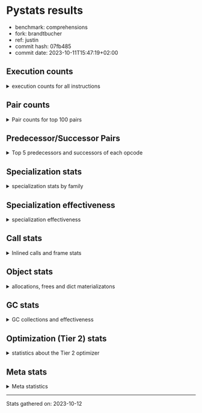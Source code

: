 
# Pystats results

- benchmark: comprehensions
- fork: brandtbucher
- ref: justin
- commit hash: 07fb485
- commit date: 2023-10-11T15:47:19+02:00

## Execution counts

<details>
<summary> execution counts for all instructions </summary>

|Name | Count | Self | Cumulative | Miss ratio | 
|---|---:|---:|---:|---:|
| ENTER_EXECUTOR | 25,808,620 | 11.2% | 11.2% |  |
| LOAD_FAST | 24,580,700 | 10.7% | 21.9% |  |
| LOAD_ATTR_INSTANCE_VALUE | 18,186,580 | 7.9% | 29.8% |  |
| POP_JUMP_IF_TRUE | 11,550,780 | 5.0% | 34.8% |  |
| RESUME_CHECK | 8,358,180 | 3.6% | 38.4% |  |
| POP_TOP | 8,110,680 | 3.5% | 41.9% |  |
| RETURN_VALUE | 7,866,120 | 3.4% | 45.3% |  |
| LIST_APPEND | 7,864,660 | 3.4% | 48.7% |  |
| STORE_FAST | 7,624,760 | 3.3% | 52.1% |  |
| SWAP | 7,619,360 | 3.3% | 55.4% |  |
| INTERPRETER_EXIT | 7,372,980 | 3.2% | 58.6% |  |
| TO_BOOL_ALWAYS_TRUE | 7,178,440 | 3.1% | 61.7% | 38.5% |
| YIELD_VALUE | 7,127,400 | 3.1% | 64.8% |  |
| FOR_ITER_LIST | 5,898,820 | 2.6% | 67.3% |  |
| STORE_FAST_LOAD_FAST | 5,407,060 | 2.3% | 69.7% |  |
| LOAD_FAST_LOAD_FAST | 4,928,160 | 2.1% | 71.8% |  |
| LOAD_GLOBAL_BUILTIN | 4,915,380 | 2.1% | 73.9% |  |
| BINARY_SUBSCR_DICT | 4,915,380 | 2.1% | 76.1% |  |
| CALL_LEN | 4,669,500 | 2.0% | 78.1% |  |
| MAP_ADD | 4,669,440 | 2.0% | 80.1% |  |
| TO_BOOL_NONE | 4,476,560 | 1.9% | 82.1% | 61.7% |
| RETURN_GENERATOR | 4,423,860 | 1.9% | 84.0% |  |
| BUILD_TUPLE | 4,423,860 | 1.9% | 85.9% |  |
| CALL_BUILTIN_O | 4,423,680 | 1.9% | 87.8% |  |
| CALL_INTRINSIC_1 | 4,177,980 | 1.8% | 89.6% |  |
| RERAISE | 4,177,920 | 1.8% | 91.5% |  |
| POP_JUMP_IF_FALSE | 3,686,400 | 1.6% | 93.1% |  |
| TO_BOOL_BOOL | 3,440,640 | 1.5% | 94.5% |  |
| GET_ITER | 1,721,960 | 0.7% | 95.3% |  |
| LOAD_FAST_AND_CLEAR | 1,720,720 | 0.7% | 96.0% |  |
| BUILD_LIST | 1,229,320 | 0.5% | 96.6% |  |
| CALL_PY_EXACT_ARGS | 983,280 | 0.4% | 97.0% |  |
| STORE_ATTR_INSTANCE_VALUE | 745,920 | 0.3% | 97.3% |  |
| LOAD_CONST | 741,100 | 0.3% | 97.6% |  |
| RETURN_CONST | 738,900 | 0.3% | 98.0% |  |
| LOAD_ATTR_METHOD_WITH_VALUES | 737,280 | 0.3% | 98.3% |  |
| LOAD_ATTR_METHOD_NO_DICT | 492,960 | 0.2% | 98.5% |  |
| COMPARE_OP_INT | 491,580 | 0.2% | 98.7% |  |
| BUILD_MAP | 491,520 | 0.2% | 98.9% |  |
| LOAD_GLOBAL_MODULE | 247,660 | 0.1% | 99.0% |  |
| EXIT_INIT_CHECK | 247,200 | 0.1% | 99.1% |  |
| CALL_ALLOC_AND_ENTER_INIT | 247,200 | 0.1% | 99.2% |  |
| LOAD_ATTR | 246,300 | 0.1% | 99.4% |  |
| BINARY_SUBSCR | 246,240 | 0.1% | 99.5% |  |
| MAKE_FUNCTION | 245,940 | 0.1% | 99.6% |  |
| COMPARE_OP | 245,840 | 0.1% | 99.7% |  |
| COPY | 245,760 | 0.1% | 99.8% |  |
| CALL_METHOD_DESCRIPTOR_FAST_WITH_KEYWORDS | 245,760 | 0.1% | 99.9% |  |
| CALL_METHOD_DESCRIPTOR_FAST | 245,760 | 0.1% | 100.0% |  |
| BINARY_OP_ADD_INT | 1,840 | 0.0% | 100.0% |  |
| CALL_LIST_APPEND | 1,440 | 0.0% | 100.0% |  |
| FOR_ITER_TUPLE | 840 | 0.0% | 100.0% |  |
| JUMP_BACKWARD | 640 | 0.0% | 100.0% |  |
| LOAD_DEREF | 540 | 0.0% | 100.0% |  |
| FOR_ITER_GEN | 540 | 0.0% | 100.0% |  |
| BUILD_SLICE | 400 | 0.0% | 100.0% |  |
| CALL | 320 | 0.0% | 100.0% |  |
| PUSH_NULL | 300 | 0.0% | 100.0% |  |
| FOR_ITER_RANGE | 300 | 0.0% | 100.0% |  |
| COPY_FREE_VARS | 240 | 0.0% | 100.0% |  |
| SET_FUNCTION_ATTRIBUTE | 180 | 0.0% | 100.0% |  |
| MAKE_CELL | 180 | 0.0% | 100.0% |  |
| END_FOR | 180 | 0.0% | 100.0% |  |
| LOAD_GLOBAL | 160 | 0.0% | 100.0% |  |
| LOAD_ATTR_MODULE | 160 | 0.0% | 100.0% |  |
| CALL_FUNCTION_EX | 120 | 0.0% | 100.0% |  |
| CALL_BUILTIN_CLASS | 120 | 0.0% | 100.0% |  |
| NOP | 60 | 0.0% | 100.0% |  |
| LIST_EXTEND | 60 | 0.0% | 100.0% |  |
| BINARY_OP_SUBTRACT_FLOAT | 60 | 0.0% | 100.0% |  |
| BINARY_OP | 20 | 0.0% | 100.0% |  |


</details>

## Pair counts

<details>
<summary> Pair counts for top 100 pairs </summary>

|Pair | Count | Self | Cumulative | 
|---|---:|---:|---:|
| LOAD_FAST LOAD_ATTR_INSTANCE_VALUE | 13,271,040 | 5.8% | 5.8% |
| LIST_APPEND ENTER_EXECUTOR | 7,864,660 | 3.4% | 9.2% |
| POP_JUMP_IF_TRUE LOAD_FAST | 7,127,100 | 3.1% | 12.3% |
| YIELD_VALUE INTERPRETER_EXIT | 7,127,040 | 3.1% | 15.4% |
| LOAD_ATTR_INSTANCE_VALUE YIELD_VALUE | 7,127,040 | 3.1% | 18.4% |
| TO_BOOL_ALWAYS_TRUE POP_JUMP_IF_TRUE | 7,126,300 | 3.1% | 21.5% |
| ENTER_EXECUTOR ENTER_EXECUTOR | 5,408,380 | 2.3% | 23.9% |
| FOR_ITER_LIST STORE_FAST_LOAD_FAST | 5,407,060 | 2.3% | 26.2% |
| RESUME_CHECK LOAD_FAST | 4,915,560 | 2.1% | 28.4% |
| SWAP STORE_FAST | 4,669,440 | 2.0% | 30.4% |
| MAP_ADD ENTER_EXECUTOR | 4,669,440 | 2.0% | 32.4% |
| LOAD_FAST_LOAD_FAST LOAD_ATTR_INSTANCE_VALUE | 4,669,440 | 2.0% | 34.4% |
| LOAD_ATTR_INSTANCE_VALUE BINARY_SUBSCR_DICT | 4,669,440 | 2.0% | 36.5% |
| ENTER_EXECUTOR SWAP | 4,669,440 | 2.0% | 38.5% |
| TO_BOOL_NONE POP_JUMP_IF_TRUE | 4,424,420 | 1.9% | 40.4% |
| POP_TOP RESUME_CHECK | 4,423,860 | 1.9% | 42.3% |
| LOAD_FAST FOR_ITER_LIST | 4,423,860 | 1.9% | 44.3% |
| STORE_FAST MAP_ADD | 4,423,680 | 1.9% | 46.2% |
| RETURN_VALUE LOAD_GLOBAL_BUILTIN | 4,423,680 | 1.9% | 48.1% |
| RETURN_GENERATOR CALL_BUILTIN_O | 4,423,680 | 1.9% | 50.0% |
| POP_JUMP_IF_TRUE ENTER_EXECUTOR | 4,423,680 | 1.9% | 51.9% |
| LOAD_GLOBAL_BUILTIN LOAD_FAST_LOAD_FAST | 4,423,680 | 1.9% | 53.9% |
| LOAD_ATTR_INSTANCE_VALUE BUILD_TUPLE | 4,423,680 | 1.9% | 55.8% |
| CALL_LEN LOAD_FAST | 4,423,680 | 1.9% | 57.7% |
| CALL_BUILTIN_O RETURN_VALUE | 4,423,680 | 1.9% | 59.6% |
| CACHE POP_TOP | 4,423,680 | 1.9% | 61.5% |
| BUILD_TUPLE LIST_APPEND | 4,423,680 | 1.9% | 63.5% |
| BINARY_SUBSCR_DICT CALL_LEN | 4,423,680 | 1.9% | 65.4% |
| ENTER_EXECUTOR TO_BOOL_ALWAYS_TRUE | 4,363,620 | 1.9% | 67.3% |
| ENTER_EXECUTOR RETURN_GENERATOR | 4,177,920 | 1.8% | 69.1% |
| CALL_INTRINSIC_1 RERAISE | 4,177,920 | 1.8% | 70.9% |
| CACHE CALL_INTRINSIC_1 | 4,177,920 | 1.8% | 72.7% |
| TO_BOOL_BOOL POP_JUMP_IF_FALSE | 3,440,640 | 1.5% | 74.2% |
| RETURN_VALUE TO_BOOL_BOOL | 3,194,880 | 1.4% | 75.6% |
| RESUME_CHECK POP_TOP | 2,949,480 | 1.3% | 76.9% |
| POP_TOP ENTER_EXECUTOR | 2,949,480 | 1.3% | 78.1% |
| POP_JUMP_IF_FALSE LOAD_FAST | 2,949,120 | 1.3% | 79.4% |
| LOAD_FAST LIST_APPEND | 2,949,120 | 1.3% | 80.7% |
| ENTER_EXECUTOR RETURN_VALUE | 2,949,120 | 1.3% | 82.0% |
| CACHE RESUME_CHECK | 2,949,120 | 1.3% | 83.3% |
| ENTER_EXECUTOR TO_BOOL_NONE | 2,763,420 | 1.2% | 84.5% |
| STORE_FAST_LOAD_FAST TO_BOOL_ALWAYS_TRUE | 2,762,680 | 1.2% | 85.7% |
| STORE_FAST LOAD_FAST | 1,722,220 | 0.7% | 86.4% |
| STORE_FAST_LOAD_FAST TO_BOOL_NONE | 1,661,000 | 0.7% | 87.1% |
| SWAP FOR_ITER_LIST | 1,474,960 | 0.6% | 87.8% |
| LOAD_FAST_AND_CLEAR SWAP | 1,474,960 | 0.6% | 88.4% |
| GET_ITER LOAD_FAST_AND_CLEAR | 1,474,960 | 0.6% | 89.1% |
| LOAD_FAST GET_ITER | 1,474,620 | 0.6% | 89.7% |
| STORE_FAST STORE_FAST | 1,230,240 | 0.5% | 90.2% |
| ENTER_EXECUTOR STORE_FAST | 984,420 | 0.4% | 90.7% |
| SWAP BUILD_LIST | 983,440 | 0.4% | 91.1% |
| BUILD_LIST SWAP | 983,440 | 0.4% | 91.5% |
| CALL_PY_EXACT_ARGS RESUME_CHECK | 737,340 | 0.3% | 91.8% |
| LOAD_ATTR_INSTANCE_VALUE LOAD_FAST | 737,280 | 0.3% | 92.1% |
| FOR_ITER_LIST STORE_FAST | 491,760 | 0.2% | 92.4% |
| SWAP BUILD_MAP | 491,520 | 0.2% | 92.6% |
| POP_TOP LOAD_FAST | 491,520 | 0.2% | 92.8% |
| POP_JUMP_IF_FALSE ENTER_EXECUTOR | 491,520 | 0.2% | 93.0% |
| LOAD_FAST STORE_ATTR_INSTANCE_VALUE | 491,520 | 0.2% | 93.2% |
| LOAD_FAST LOAD_ATTR_METHOD_WITH_VALUES | 491,520 | 0.2% | 93.4% |
| LOAD_FAST CALL_PY_EXACT_ARGS | 491,520 | 0.2% | 93.6% |
| LOAD_ATTR_METHOD_WITH_VALUES LOAD_FAST | 491,520 | 0.2% | 93.9% |
| BUILD_MAP SWAP | 491,520 | 0.2% | 94.1% |
| LOAD_FAST_LOAD_FAST STORE_ATTR_INSTANCE_VALUE | 254,400 | 0.1% | 94.2% |
| LOAD_FAST LOAD_CONST | 248,000 | 0.1% | 94.3% |
| STORE_ATTR_INSTANCE_VALUE RETURN_CONST | 247,200 | 0.1% | 94.4% |
| RETURN_CONST EXIT_INIT_CHECK | 247,200 | 0.1% | 94.5% |
| RESUME_CHECK LOAD_FAST_LOAD_FAST | 247,200 | 0.1% | 94.6% |
| LOAD_FAST LOAD_ATTR_METHOD_NO_DICT | 247,200 | 0.1% | 94.7% |
| EXIT_INIT_CHECK RETURN_VALUE | 247,200 | 0.1% | 94.8% |
| CALL_ALLOC_AND_ENTER_INIT RESUME_CHECK | 247,200 | 0.1% | 94.9% |
| STORE_FAST_LOAD_FAST LOAD_ATTR_INSTANCE_VALUE | 246,100 | 0.1% | 95.0% |
| LOAD_CONST MAKE_FUNCTION | 245,940 | 0.1% | 95.1% |
| GET_ITER CALL_PY_EXACT_ARGS | 245,940 | 0.1% | 95.2% |
| ENTER_EXECUTOR RETURN_CONST | 245,940 | 0.1% | 95.4% |
| LOAD_GLOBAL_BUILTIN LOAD_FAST | 245,880 | 0.1% | 95.5% |
| RETURN_VALUE STORE_FAST | 245,820 | 0.1% | 95.6% |
| LOAD_GLOBAL_MODULE LOAD_ATTR | 245,820 | 0.1% | 95.7% |
| LOAD_GLOBAL_BUILTIN LOAD_CONST | 245,820 | 0.1% | 95.8% |
| CALL_LEN LOAD_CONST | 245,820 | 0.1% | 95.9% |
| STORE_FAST LOAD_GLOBAL_BUILTIN | 245,800 | 0.1% | 96.0% |
| RESUME_CHECK LOAD_GLOBAL_BUILTIN | 245,800 | 0.1% | 96.1% |
| LOAD_CONST COMPARE_OP_INT | 245,800 | 0.1% | 96.2% |
| STORE_FAST_LOAD_FAST LOAD_FAST | 245,760 | 0.1% | 96.3% |
| STORE_FAST_LOAD_FAST LOAD_ATTR_METHOD_WITH_VALUES | 245,760 | 0.1% | 96.4% |
| STORE_FAST_LOAD_FAST LOAD_ATTR_METHOD_NO_DICT | 245,760 | 0.1% | 96.5% |
| STORE_ATTR_INSTANCE_VALUE LOAD_FAST | 245,760 | 0.1% | 96.6% |
| STORE_ATTR_INSTANCE_VALUE BUILD_LIST | 245,760 | 0.1% | 96.7% |
| RETURN_CONST POP_TOP | 245,760 | 0.1% | 96.8% |
| RETURN_CONST INTERPRETER_EXIT | 245,760 | 0.1% | 97.0% |
| POP_TOP RETURN_CONST | 245,760 | 0.1% | 97.1% |
| POP_JUMP_IF_FALSE POP_TOP | 245,760 | 0.1% | 97.2% |
| MAKE_FUNCTION LOAD_FAST | 245,760 | 0.1% | 97.3% |
| LOAD_FAST_AND_CLEAR LOAD_FAST_AND_CLEAR | 245,760 | 0.1% | 97.4% |
| LOAD_FAST MAP_ADD | 245,760 | 0.1% | 97.5% |
| LOAD_FAST CALL_METHOD_DESCRIPTOR_FAST | 245,760 | 0.1% | 97.6% |
| LOAD_CONST BINARY_SUBSCR | 245,760 | 0.1% | 97.7% |
| LOAD_ATTR_METHOD_WITH_VALUES LOAD_FAST_LOAD_FAST | 245,760 | 0.1% | 97.8% |
| LOAD_ATTR_METHOD_NO_DICT LOAD_FAST | 245,760 | 0.1% | 97.9% |
| LOAD_ATTR_METHOD_NO_DICT CALL_METHOD_DESCRIPTOR_FAST_WITH_KEYWORDS | 245,760 | 0.1% | 98.0% |


</details>

## Predecessor/Successor Pairs

<details>
<summary> Top 5 predecessors and successors of each opcode </summary>

### CACHE

<details>
<summary> Successors and predecessors for CACHE </summary>

|Predecessors | Count | Percentage | 
|---|---:|---:|

|Successors | Count | Percentage | 
|---|---:|---:|
| POP_TOP | 4,423,680 | 38.3% |
| CALL_INTRINSIC_1 | 4,177,920 | 36.2% |
| RESUME_CHECK | 2,949,120 | 25.5% |
| MAKE_CELL | 180 | 0.0% |


</details>

### BINARY_SUBSCR

<details>
<summary> Successors and predecessors for BINARY_SUBSCR </summary>

|Predecessors | Count | Percentage | 
|---|---:|---:|
| LOAD_CONST | 245,760 | 99.8% |
| BUILD_SLICE | 400 | 0.2% |
| BINARY_SUBSCR | 80 | 0.0% |

|Successors | Count | Percentage | 
|---|---:|---:|
| BINARY_SUBSCR_DICT | 245,760 | 99.8% |
| GET_ITER | 400 | 0.2% |
| BINARY_SUBSCR | 80 | 0.0% |


</details>

### END_FOR

<details>
<summary> Successors and predecessors for END_FOR </summary>

|Predecessors | Count | Percentage | 
|---|---:|---:|
| RETURN_CONST | 180 | 100.0% |

|Successors | Count | Percentage | 
|---|---:|---:|
| JUMP_BACKWARD | 180 | 100.0% |


</details>

### EXIT_INIT_CHECK

<details>
<summary> Successors and predecessors for EXIT_INIT_CHECK </summary>

|Predecessors | Count | Percentage | 
|---|---:|---:|
| RETURN_CONST | 247,200 | 100.0% |

|Successors | Count | Percentage | 
|---|---:|---:|
| RETURN_VALUE | 247,200 | 100.0% |


</details>

### GET_ITER

<details>
<summary> Successors and predecessors for GET_ITER </summary>

|Predecessors | Count | Percentage | 
|---|---:|---:|
| LOAD_FAST | 1,474,620 | 85.6% |
| LOAD_ATTR_INSTANCE_VALUE | 245,760 | 14.3% |
| LOAD_CONST | 760 | 0.0% |
| BINARY_SUBSCR | 400 | 0.0% |
| LOAD_GLOBAL_MODULE | 180 | 0.0% |

|Successors | Count | Percentage | 
|---|---:|---:|
| LOAD_FAST_AND_CLEAR | 1,474,960 | 85.7% |
| CALL_PY_EXACT_ARGS | 245,940 | 14.3% |
| FOR_ITER_TUPLE | 760 | 0.0% |
| FOR_ITER_GEN | 180 | 0.0% |
| FOR_ITER_RANGE | 120 | 0.0% |


</details>

### INTERPRETER_EXIT

<details>
<summary> Successors and predecessors for INTERPRETER_EXIT </summary>

|Predecessors | Count | Percentage | 
|---|---:|---:|
| YIELD_VALUE | 7,127,040 | 96.7% |
| RETURN_CONST | 245,760 | 3.3% |
| RETURN_VALUE | 180 | 0.0% |

|Successors | Count | Percentage | 
|---|---:|---:|


</details>

### MAKE_FUNCTION

<details>
<summary> Successors and predecessors for MAKE_FUNCTION </summary>

|Predecessors | Count | Percentage | 
|---|---:|---:|
| LOAD_CONST | 245,940 | 100.0% |

|Successors | Count | Percentage | 
|---|---:|---:|
| LOAD_FAST | 245,760 | 99.9% |
| SET_FUNCTION_ATTRIBUTE | 180 | 0.1% |


</details>

### NOP

<details>
<summary> Successors and predecessors for NOP </summary>

|Predecessors | Count | Percentage | 
|---|---:|---:|
| POP_TOP | 60 | 100.0% |

|Successors | Count | Percentage | 
|---|---:|---:|
| LOAD_DEREF | 60 | 100.0% |


</details>

### POP_TOP

<details>
<summary> Successors and predecessors for POP_TOP </summary>

|Predecessors | Count | Percentage | 
|---|---:|---:|
| CACHE | 4,423,680 | 54.5% |
| RESUME_CHECK | 2,949,480 | 36.4% |
| RETURN_CONST | 245,760 | 3.0% |
| POP_JUMP_IF_FALSE | 245,760 | 3.0% |
| CALL_METHOD_DESCRIPTOR_FAST_WITH_KEYWORDS | 245,760 | 3.0% |

|Successors | Count | Percentage | 
|---|---:|---:|
| RESUME_CHECK | 4,423,860 | 54.5% |
| ENTER_EXECUTOR | 2,949,480 | 36.4% |
| LOAD_FAST | 491,520 | 6.1% |
| RETURN_CONST | 245,760 | 3.0% |
| NOP | 60 | 0.0% |


</details>

### PUSH_NULL

<details>
<summary> Successors and predecessors for PUSH_NULL </summary>

|Predecessors | Count | Percentage | 
|---|---:|---:|
| LOAD_ATTR_MODULE | 160 | 53.3% |
| LOAD_DEREF | 120 | 40.0% |
| LOAD_ATTR | 20 | 6.7% |

|Successors | Count | Percentage | 
|---|---:|---:|
| CALL | 180 | 60.0% |
| LOAD_FAST | 120 | 40.0% |


</details>

### RETURN_GENERATOR

<details>
<summary> Successors and predecessors for RETURN_GENERATOR </summary>

|Predecessors | Count | Percentage | 
|---|---:|---:|
| ENTER_EXECUTOR | 4,177,920 | 94.4% |
| CALL_PY_EXACT_ARGS | 245,760 | 5.6% |
| COPY_FREE_VARS | 180 | 0.0% |

|Successors | Count | Percentage | 
|---|---:|---:|
| CALL_BUILTIN_O | 4,423,680 | 100.0% |
| RETURN_VALUE | 180 | 0.0% |


</details>

### RETURN_VALUE

<details>
<summary> Successors and predecessors for RETURN_VALUE </summary>

|Predecessors | Count | Percentage | 
|---|---:|---:|
| CALL_BUILTIN_O | 4,423,680 | 56.2% |
| ENTER_EXECUTOR | 2,949,120 | 37.5% |
| EXIT_INIT_CHECK | 247,200 | 3.1% |
| LOAD_ATTR_INSTANCE_VALUE | 245,760 | 3.1% |
| RETURN_GENERATOR | 180 | 0.0% |

|Successors | Count | Percentage | 
|---|---:|---:|
| LOAD_GLOBAL_BUILTIN | 4,423,680 | 56.2% |
| TO_BOOL_BOOL | 3,194,880 | 40.6% |
| STORE_FAST | 245,820 | 3.1% |
| CALL_LIST_APPEND | 1,440 | 0.0% |
| INTERPRETER_EXIT | 180 | 0.0% |


</details>

### BINARY_OP

<details>
<summary> Successors and predecessors for BINARY_OP </summary>

|Predecessors | Count | Percentage | 
|---|---:|---:|
| LOAD_FAST | 20 | 100.0% |

|Successors | Count | Percentage | 
|---|---:|---:|
| BINARY_OP_SUBTRACT_FLOAT | 20 | 100.0% |


</details>

### BUILD_LIST

<details>
<summary> Successors and predecessors for BUILD_LIST </summary>

|Predecessors | Count | Percentage | 
|---|---:|---:|
| SWAP | 983,440 | 80.0% |
| STORE_ATTR_INSTANCE_VALUE | 245,760 | 20.0% |
| STORE_FAST | 60 | 0.0% |
| LOAD_FAST | 60 | 0.0% |

|Successors | Count | Percentage | 
|---|---:|---:|
| SWAP | 983,440 | 80.0% |
| LOAD_FAST | 245,760 | 20.0% |
| STORE_FAST | 60 | 0.0% |
| LOAD_DEREF | 60 | 0.0% |


</details>

### BUILD_MAP

<details>
<summary> Successors and predecessors for BUILD_MAP </summary>

|Predecessors | Count | Percentage | 
|---|---:|---:|
| SWAP | 491,520 | 100.0% |

|Successors | Count | Percentage | 
|---|---:|---:|
| SWAP | 491,520 | 100.0% |


</details>

### BUILD_SLICE

<details>
<summary> Successors and predecessors for BUILD_SLICE </summary>

|Predecessors | Count | Percentage | 
|---|---:|---:|
| BINARY_OP_ADD_INT | 400 | 100.0% |

|Successors | Count | Percentage | 
|---|---:|---:|
| BINARY_SUBSCR | 400 | 100.0% |


</details>

### BUILD_TUPLE

<details>
<summary> Successors and predecessors for BUILD_TUPLE </summary>

|Predecessors | Count | Percentage | 
|---|---:|---:|
| LOAD_ATTR_INSTANCE_VALUE | 4,423,680 | 100.0% |
| LOAD_FAST | 180 | 0.0% |

|Successors | Count | Percentage | 
|---|---:|---:|
| LIST_APPEND | 4,423,680 | 100.0% |
| LOAD_CONST | 180 | 0.0% |


</details>

### CALL

<details>
<summary> Successors and predecessors for CALL </summary>

|Predecessors | Count | Percentage | 
|---|---:|---:|
| PUSH_NULL | 180 | 56.2% |
| CALL | 60 | 18.8% |
| LOAD_FAST | 40 | 12.5% |
| LOAD_GLOBAL_MODULE | 20 | 6.2% |
| LOAD_CONST | 20 | 6.2% |

|Successors | Count | Percentage | 
|---|---:|---:|
| STORE_FAST | 60 | 18.8% |
| POP_TOP | 60 | 18.8% |
| LOAD_FAST | 60 | 18.8% |
| CALL | 60 | 18.8% |
| CALL_BUILTIN_CLASS | 40 | 12.5% |


</details>

### CALL_FUNCTION_EX

<details>
<summary> Successors and predecessors for CALL_FUNCTION_EX </summary>

|Predecessors | Count | Percentage | 
|---|---:|---:|
| LOAD_FAST | 60 | 50.0% |
| CALL_INTRINSIC_1 | 60 | 50.0% |

|Successors | Count | Percentage | 
|---|---:|---:|
| RESUME_CHECK | 60 | 50.0% |
| COPY_FREE_VARS | 60 | 50.0% |


</details>

### CALL_INTRINSIC_1

<details>
<summary> Successors and predecessors for CALL_INTRINSIC_1 </summary>

|Predecessors | Count | Percentage | 
|---|---:|---:|
| CACHE | 4,177,920 | 100.0% |
| LIST_EXTEND | 60 | 0.0% |

|Successors | Count | Percentage | 
|---|---:|---:|
| RERAISE | 4,177,920 | 100.0% |
| CALL_FUNCTION_EX | 60 | 0.0% |


</details>

### COMPARE_OP

<details>
<summary> Successors and predecessors for COMPARE_OP </summary>

|Predecessors | Count | Percentage | 
|---|---:|---:|
| LOAD_ATTR | 245,760 | 100.0% |
| COMPARE_OP | 60 | 0.0% |
| LOAD_CONST | 20 | 0.0% |

|Successors | Count | Percentage | 
|---|---:|---:|
| COPY | 245,760 | 100.0% |
| COMPARE_OP | 60 | 0.0% |
| COMPARE_OP_INT | 20 | 0.0% |


</details>

### COPY

<details>
<summary> Successors and predecessors for COPY </summary>

|Predecessors | Count | Percentage | 
|---|---:|---:|
| COMPARE_OP | 245,760 | 100.0% |

|Successors | Count | Percentage | 
|---|---:|---:|
| TO_BOOL_BOOL | 245,760 | 100.0% |


</details>

### COPY_FREE_VARS

<details>
<summary> Successors and predecessors for COPY_FREE_VARS </summary>

|Predecessors | Count | Percentage | 
|---|---:|---:|
| CALL_PY_EXACT_ARGS | 180 | 75.0% |
| CALL_FUNCTION_EX | 60 | 25.0% |

|Successors | Count | Percentage | 
|---|---:|---:|
| RETURN_GENERATOR | 180 | 75.0% |
| RESUME_CHECK | 60 | 25.0% |


</details>

### ENTER_EXECUTOR

<details>
<summary> Successors and predecessors for ENTER_EXECUTOR </summary>

|Predecessors | Count | Percentage | 
|---|---:|---:|
| LIST_APPEND | 7,864,660 | 30.5% |
| ENTER_EXECUTOR | 5,408,380 | 21.0% |
| MAP_ADD | 4,669,440 | 18.1% |
| POP_JUMP_IF_TRUE | 4,423,680 | 17.1% |
| POP_TOP | 2,949,480 | 11.4% |

|Successors | Count | Percentage | 
|---|---:|---:|
| ENTER_EXECUTOR | 5,408,380 | 21.0% |
| SWAP | 4,669,440 | 18.1% |
| TO_BOOL_ALWAYS_TRUE | 4,363,620 | 16.9% |
| RETURN_GENERATOR | 4,177,920 | 16.2% |
| RETURN_VALUE | 2,949,120 | 11.4% |


</details>

### JUMP_BACKWARD

<details>
<summary> Successors and predecessors for JUMP_BACKWARD </summary>

|Predecessors | Count | Percentage | 
|---|---:|---:|
| ENTER_EXECUTOR | 420 | 65.6% |
| END_FOR | 180 | 28.1% |
| FOR_ITER_TUPLE | 40 | 6.2% |

|Successors | Count | Percentage | 
|---|---:|---:|
| FOR_ITER_GEN | 360 | 56.2% |
| FOR_ITER_RANGE | 180 | 28.1% |
| FOR_ITER_TUPLE | 80 | 12.5% |
| ENTER_EXECUTOR | 20 | 3.1% |


</details>

### LIST_APPEND

<details>
<summary> Successors and predecessors for LIST_APPEND </summary>

|Predecessors | Count | Percentage | 
|---|---:|---:|
| BUILD_TUPLE | 4,423,680 | 56.2% |
| LOAD_FAST | 2,949,120 | 37.5% |
| CALL_METHOD_DESCRIPTOR_FAST | 245,760 | 3.1% |
| BINARY_SUBSCR_DICT | 245,760 | 3.1% |
| LOAD_ATTR_INSTANCE_VALUE | 340 | 0.0% |

|Successors | Count | Percentage | 
|---|---:|---:|
| ENTER_EXECUTOR | 7,864,660 | 100.0% |


</details>

### LIST_EXTEND

<details>
<summary> Successors and predecessors for LIST_EXTEND </summary>

|Predecessors | Count | Percentage | 
|---|---:|---:|
| LOAD_DEREF | 60 | 100.0% |

|Successors | Count | Percentage | 
|---|---:|---:|
| CALL_INTRINSIC_1 | 60 | 100.0% |


</details>

### LOAD_ATTR

<details>
<summary> Successors and predecessors for LOAD_ATTR </summary>

|Predecessors | Count | Percentage | 
|---|---:|---:|
| LOAD_GLOBAL_MODULE | 245,820 | 99.8% |
| LOAD_DEREF | 360 | 0.1% |
| LOAD_ATTR | 100 | 0.0% |
| LOAD_GLOBAL | 20 | 0.0% |

|Successors | Count | Percentage | 
|---|---:|---:|
| COMPARE_OP | 245,760 | 99.8% |
| LOAD_FAST | 180 | 0.1% |
| GET_ITER | 180 | 0.1% |
| LOAD_ATTR | 100 | 0.0% |
| LOAD_ATTR_MODULE | 60 | 0.0% |


</details>

### LOAD_CONST

<details>
<summary> Successors and predecessors for LOAD_CONST </summary>

|Predecessors | Count | Percentage | 
|---|---:|---:|
| LOAD_FAST | 248,000 | 33.5% |
| LOAD_GLOBAL_BUILTIN | 245,820 | 33.2% |
| CALL_LEN | 245,820 | 33.2% |
| STORE_FAST | 760 | 0.1% |
| LOAD_CONST | 400 | 0.1% |

|Successors | Count | Percentage | 
|---|---:|---:|
| MAKE_FUNCTION | 245,940 | 33.2% |
| COMPARE_OP_INT | 245,800 | 33.2% |
| BINARY_SUBSCR | 245,760 | 33.2% |
| BINARY_OP_ADD_INT | 1,840 | 0.2% |
| GET_ITER | 760 | 0.1% |


</details>

### LOAD_DEREF

<details>
<summary> Successors and predecessors for LOAD_DEREF </summary>

|Predecessors | Count | Percentage | 
|---|---:|---:|
| STORE_FAST | 180 | 33.3% |
| SET_FUNCTION_ATTRIBUTE | 180 | 33.3% |
| RESUME_CHECK | 60 | 11.1% |
| NOP | 60 | 11.1% |
| BUILD_LIST | 60 | 11.1% |

|Successors | Count | Percentage | 
|---|---:|---:|
| LOAD_ATTR | 360 | 66.7% |
| PUSH_NULL | 120 | 22.2% |
| LIST_EXTEND | 60 | 11.1% |


</details>

### LOAD_FAST

<details>
<summary> Successors and predecessors for LOAD_FAST </summary>

|Predecessors | Count | Percentage | 
|---|---:|---:|
| POP_JUMP_IF_TRUE | 7,127,100 | 29.0% |
| RESUME_CHECK | 4,915,560 | 20.0% |
| CALL_LEN | 4,423,680 | 18.0% |
| POP_JUMP_IF_FALSE | 2,949,120 | 12.0% |
| STORE_FAST | 1,722,220 | 7.0% |

|Successors | Count | Percentage | 
|---|---:|---:|
| LOAD_ATTR_INSTANCE_VALUE | 13,271,040 | 54.0% |
| FOR_ITER_LIST | 4,423,860 | 18.0% |
| LIST_APPEND | 2,949,120 | 12.0% |
| GET_ITER | 1,474,620 | 6.0% |
| STORE_ATTR_INSTANCE_VALUE | 491,520 | 2.0% |


</details>

### LOAD_FAST_AND_CLEAR

<details>
<summary> Successors and predecessors for LOAD_FAST_AND_CLEAR </summary>

|Predecessors | Count | Percentage | 
|---|---:|---:|
| GET_ITER | 1,474,960 | 85.7% |
| LOAD_FAST_AND_CLEAR | 245,760 | 14.3% |

|Successors | Count | Percentage | 
|---|---:|---:|
| SWAP | 1,474,960 | 85.7% |
| LOAD_FAST_AND_CLEAR | 245,760 | 14.3% |


</details>

### LOAD_FAST_LOAD_FAST

<details>
<summary> Successors and predecessors for LOAD_FAST_LOAD_FAST </summary>

|Predecessors | Count | Percentage | 
|---|---:|---:|
| LOAD_GLOBAL_BUILTIN | 4,423,680 | 89.8% |
| RESUME_CHECK | 247,200 | 5.0% |
| LOAD_ATTR_METHOD_WITH_VALUES | 245,760 | 5.0% |
| STORE_ATTR_INSTANCE_VALUE | 7,200 | 0.1% |
| LOAD_FAST_LOAD_FAST | 2,880 | 0.1% |

|Successors | Count | Percentage | 
|---|---:|---:|
| LOAD_ATTR_INSTANCE_VALUE | 4,669,440 | 94.8% |
| STORE_ATTR_INSTANCE_VALUE | 254,400 | 5.2% |
| LOAD_FAST_LOAD_FAST | 2,880 | 0.1% |
| CALL_ALLOC_AND_ENTER_INIT | 1,440 | 0.0% |


</details>

### LOAD_GLOBAL

<details>
<summary> Successors and predecessors for LOAD_GLOBAL </summary>

|Predecessors | Count | Percentage | 
|---|---:|---:|
| STORE_FAST | 60 | 37.5% |
| RETURN_VALUE | 40 | 25.0% |
| RESUME_CHECK | 20 | 12.5% |
| FOR_ITER_RANGE | 20 | 12.5% |
| ENTER_EXECUTOR | 20 | 12.5% |

|Successors | Count | Percentage | 
|---|---:|---:|
| LOAD_GLOBAL_MODULE | 80 | 50.0% |
| LOAD_GLOBAL_BUILTIN | 60 | 37.5% |
| LOAD_ATTR | 20 | 12.5% |


</details>

### MAKE_CELL

<details>
<summary> Successors and predecessors for MAKE_CELL </summary>

|Predecessors | Count | Percentage | 
|---|---:|---:|
| CACHE | 180 | 100.0% |

|Successors | Count | Percentage | 
|---|---:|---:|
| RESUME_CHECK | 180 | 100.0% |


</details>

### MAP_ADD

<details>
<summary> Successors and predecessors for MAP_ADD </summary>

|Predecessors | Count | Percentage | 
|---|---:|---:|
| STORE_FAST | 4,423,680 | 94.7% |
| LOAD_FAST | 245,760 | 5.3% |

|Successors | Count | Percentage | 
|---|---:|---:|
| ENTER_EXECUTOR | 4,669,440 | 100.0% |


</details>

### POP_JUMP_IF_FALSE

<details>
<summary> Successors and predecessors for POP_JUMP_IF_FALSE </summary>

|Predecessors | Count | Percentage | 
|---|---:|---:|
| TO_BOOL_BOOL | 3,440,640 | 93.3% |
| COMPARE_OP_INT | 245,760 | 6.7% |

|Successors | Count | Percentage | 
|---|---:|---:|
| LOAD_FAST | 2,949,120 | 80.0% |
| ENTER_EXECUTOR | 491,520 | 13.3% |
| POP_TOP | 245,760 | 6.7% |


</details>

### POP_JUMP_IF_TRUE

<details>
<summary> Successors and predecessors for POP_JUMP_IF_TRUE </summary>

|Predecessors | Count | Percentage | 
|---|---:|---:|
| TO_BOOL_ALWAYS_TRUE | 7,126,300 | 61.7% |
| TO_BOOL_NONE | 4,424,420 | 38.3% |
| COMPARE_OP_INT | 60 | 0.0% |

|Successors | Count | Percentage | 
|---|---:|---:|
| LOAD_FAST | 7,127,100 | 61.7% |
| ENTER_EXECUTOR | 4,423,680 | 38.3% |


</details>

### RERAISE

<details>
<summary> Successors and predecessors for RERAISE </summary>

|Predecessors | Count | Percentage | 
|---|---:|---:|
| CALL_INTRINSIC_1 | 4,177,920 | 100.0% |

|Successors | Count | Percentage | 
|---|---:|---:|


</details>

### RETURN_CONST

<details>
<summary> Successors and predecessors for RETURN_CONST </summary>

|Predecessors | Count | Percentage | 
|---|---:|---:|
| STORE_ATTR_INSTANCE_VALUE | 247,200 | 33.5% |
| ENTER_EXECUTOR | 245,940 | 33.3% |
| POP_TOP | 245,760 | 33.3% |

|Successors | Count | Percentage | 
|---|---:|---:|
| EXIT_INIT_CHECK | 247,200 | 33.5% |
| POP_TOP | 245,760 | 33.3% |
| INTERPRETER_EXIT | 245,760 | 33.3% |
| END_FOR | 180 | 0.0% |


</details>

### SET_FUNCTION_ATTRIBUTE

<details>
<summary> Successors and predecessors for SET_FUNCTION_ATTRIBUTE </summary>

|Predecessors | Count | Percentage | 
|---|---:|---:|
| MAKE_FUNCTION | 180 | 100.0% |

|Successors | Count | Percentage | 
|---|---:|---:|
| LOAD_DEREF | 180 | 100.0% |


</details>

### STORE_FAST

<details>
<summary> Successors and predecessors for STORE_FAST </summary>

|Predecessors | Count | Percentage | 
|---|---:|---:|
| SWAP | 4,669,440 | 61.2% |
| STORE_FAST | 1,230,240 | 16.1% |
| ENTER_EXECUTOR | 984,420 | 12.9% |
| FOR_ITER_LIST | 491,760 | 6.4% |
| RETURN_VALUE | 245,820 | 3.2% |

|Successors | Count | Percentage | 
|---|---:|---:|
| MAP_ADD | 4,423,680 | 58.0% |
| LOAD_FAST | 1,722,220 | 22.6% |
| STORE_FAST | 1,230,240 | 16.1% |
| LOAD_GLOBAL_BUILTIN | 245,800 | 3.2% |
| ENTER_EXECUTOR | 1,440 | 0.0% |


</details>

### STORE_FAST_LOAD_FAST

<details>
<summary> Successors and predecessors for STORE_FAST_LOAD_FAST </summary>

|Predecessors | Count | Percentage | 
|---|---:|---:|
| FOR_ITER_LIST | 5,407,060 | 100.0% |

|Successors | Count | Percentage | 
|---|---:|---:|
| TO_BOOL_ALWAYS_TRUE | 2,762,680 | 51.1% |
| TO_BOOL_NONE | 1,661,000 | 30.7% |
| LOAD_ATTR_INSTANCE_VALUE | 246,100 | 4.6% |
| LOAD_FAST | 245,760 | 4.5% |
| LOAD_ATTR_METHOD_WITH_VALUES | 245,760 | 4.5% |


</details>

### SWAP

<details>
<summary> Successors and predecessors for SWAP </summary>

|Predecessors | Count | Percentage | 
|---|---:|---:|
| ENTER_EXECUTOR | 4,669,440 | 61.3% |
| LOAD_FAST_AND_CLEAR | 1,474,960 | 19.4% |
| BUILD_LIST | 983,440 | 12.9% |
| BUILD_MAP | 491,520 | 6.5% |

|Successors | Count | Percentage | 
|---|---:|---:|
| STORE_FAST | 4,669,440 | 61.3% |
| FOR_ITER_LIST | 1,474,960 | 19.4% |
| BUILD_LIST | 983,440 | 12.9% |
| BUILD_MAP | 491,520 | 6.5% |


</details>

### YIELD_VALUE

<details>
<summary> Successors and predecessors for YIELD_VALUE </summary>

|Predecessors | Count | Percentage | 
|---|---:|---:|
| LOAD_ATTR_INSTANCE_VALUE | 7,127,040 | 100.0% |
| ENTER_EXECUTOR | 180 | 0.0% |
| BINARY_SUBSCR_DICT | 180 | 0.0% |

|Successors | Count | Percentage | 
|---|---:|---:|
| INTERPRETER_EXIT | 7,127,040 | 100.0% |
| STORE_FAST | 360 | 0.0% |


</details>

### BINARY_OP_ADD_INT

<details>
<summary> Successors and predecessors for BINARY_OP_ADD_INT </summary>

|Predecessors | Count | Percentage | 
|---|---:|---:|
| LOAD_CONST | 1,840 | 100.0% |

|Successors | Count | Percentage | 
|---|---:|---:|
| STORE_FAST | 1,440 | 78.3% |
| BUILD_SLICE | 400 | 21.7% |


</details>

### BINARY_OP_SUBTRACT_FLOAT

<details>
<summary> Successors and predecessors for BINARY_OP_SUBTRACT_FLOAT </summary>

|Predecessors | Count | Percentage | 
|---|---:|---:|
| LOAD_FAST | 40 | 66.7% |
| BINARY_OP | 20 | 33.3% |

|Successors | Count | Percentage | 
|---|---:|---:|
| RETURN_VALUE | 60 | 100.0% |


</details>

### BINARY_SUBSCR_DICT

<details>
<summary> Successors and predecessors for BINARY_SUBSCR_DICT </summary>

|Predecessors | Count | Percentage | 
|---|---:|---:|
| LOAD_ATTR_INSTANCE_VALUE | 4,669,440 | 95.0% |
| BINARY_SUBSCR | 245,760 | 5.0% |
| LOAD_FAST | 180 | 0.0% |

|Successors | Count | Percentage | 
|---|---:|---:|
| CALL_LEN | 4,423,680 | 90.0% |
| LIST_APPEND | 245,760 | 5.0% |
| CALL_PY_EXACT_ARGS | 245,760 | 5.0% |
| YIELD_VALUE | 180 | 0.0% |


</details>

### CALL_ALLOC_AND_ENTER_INIT

<details>
<summary> Successors and predecessors for CALL_ALLOC_AND_ENTER_INIT </summary>

|Predecessors | Count | Percentage | 
|---|---:|---:|
| ENTER_EXECUTOR | 245,700 | 99.4% |
| LOAD_FAST_LOAD_FAST | 1,440 | 0.6% |
| LOAD_FAST | 60 | 0.0% |

|Successors | Count | Percentage | 
|---|---:|---:|
| RESUME_CHECK | 247,200 | 100.0% |


</details>

### CALL_BUILTIN_CLASS

<details>
<summary> Successors and predecessors for CALL_BUILTIN_CLASS </summary>

|Predecessors | Count | Percentage | 
|---|---:|---:|
| LOAD_FAST | 40 | 33.3% |
| LOAD_CONST | 40 | 33.3% |
| CALL | 40 | 33.3% |

|Successors | Count | Percentage | 
|---|---:|---:|
| STORE_FAST | 60 | 50.0% |
| GET_ITER | 60 | 50.0% |


</details>

### CALL_BUILTIN_O

<details>
<summary> Successors and predecessors for CALL_BUILTIN_O </summary>

|Predecessors | Count | Percentage | 
|---|---:|---:|
| RETURN_GENERATOR | 4,423,680 | 100.0% |

|Successors | Count | Percentage | 
|---|---:|---:|
| RETURN_VALUE | 4,423,680 | 100.0% |


</details>

### CALL_LEN

<details>
<summary> Successors and predecessors for CALL_LEN </summary>

|Predecessors | Count | Percentage | 
|---|---:|---:|
| BINARY_SUBSCR_DICT | 4,423,680 | 94.7% |
| LOAD_ATTR_INSTANCE_VALUE | 245,760 | 5.3% |
| LOAD_FAST | 40 | 0.0% |
| CALL | 20 | 0.0% |

|Successors | Count | Percentage | 
|---|---:|---:|
| LOAD_FAST | 4,423,680 | 94.7% |
| LOAD_CONST | 245,820 | 5.3% |


</details>

### CALL_LIST_APPEND

<details>
<summary> Successors and predecessors for CALL_LIST_APPEND </summary>

|Predecessors | Count | Percentage | 
|---|---:|---:|
| RETURN_VALUE | 1,440 | 100.0% |

|Successors | Count | Percentage | 
|---|---:|---:|
| LOAD_FAST | 1,440 | 100.0% |


</details>

### CALL_METHOD_DESCRIPTOR_FAST

<details>
<summary> Successors and predecessors for CALL_METHOD_DESCRIPTOR_FAST </summary>

|Predecessors | Count | Percentage | 
|---|---:|---:|
| LOAD_FAST | 245,760 | 100.0% |

|Successors | Count | Percentage | 
|---|---:|---:|
| LIST_APPEND | 245,760 | 100.0% |


</details>

### CALL_METHOD_DESCRIPTOR_FAST_WITH_KEYWORDS

<details>
<summary> Successors and predecessors for CALL_METHOD_DESCRIPTOR_FAST_WITH_KEYWORDS </summary>

|Predecessors | Count | Percentage | 
|---|---:|---:|
| LOAD_ATTR_METHOD_NO_DICT | 245,760 | 100.0% |

|Successors | Count | Percentage | 
|---|---:|---:|
| POP_TOP | 245,760 | 100.0% |


</details>

### CALL_PY_EXACT_ARGS

<details>
<summary> Successors and predecessors for CALL_PY_EXACT_ARGS </summary>

|Predecessors | Count | Percentage | 
|---|---:|---:|
| LOAD_FAST | 491,520 | 50.0% |
| GET_ITER | 245,940 | 25.0% |
| BINARY_SUBSCR_DICT | 245,760 | 25.0% |
| LOAD_GLOBAL_MODULE | 40 | 0.0% |
| CALL | 20 | 0.0% |

|Successors | Count | Percentage | 
|---|---:|---:|
| RESUME_CHECK | 737,340 | 75.0% |
| RETURN_GENERATOR | 245,760 | 25.0% |
| COPY_FREE_VARS | 180 | 0.0% |


</details>

### COMPARE_OP_INT

<details>
<summary> Successors and predecessors for COMPARE_OP_INT </summary>

|Predecessors | Count | Percentage | 
|---|---:|---:|
| LOAD_CONST | 245,800 | 50.0% |
| LOAD_ATTR_INSTANCE_VALUE | 245,760 | 50.0% |
| COMPARE_OP | 20 | 0.0% |

|Successors | Count | Percentage | 
|---|---:|---:|
| POP_JUMP_IF_FALSE | 245,760 | 50.0% |
| LOAD_FAST | 245,760 | 50.0% |
| POP_JUMP_IF_TRUE | 60 | 0.0% |


</details>

### FOR_ITER_GEN

<details>
<summary> Successors and predecessors for FOR_ITER_GEN </summary>

|Predecessors | Count | Percentage | 
|---|---:|---:|
| JUMP_BACKWARD | 360 | 66.7% |
| GET_ITER | 180 | 33.3% |

|Successors | Count | Percentage | 
|---|---:|---:|
| RESUME_CHECK | 360 | 66.7% |
| POP_TOP | 180 | 33.3% |


</details>

### FOR_ITER_LIST

<details>
<summary> Successors and predecessors for FOR_ITER_LIST </summary>

|Predecessors | Count | Percentage | 
|---|---:|---:|
| LOAD_FAST | 4,423,860 | 75.0% |
| SWAP | 1,474,960 | 25.0% |

|Successors | Count | Percentage | 
|---|---:|---:|
| STORE_FAST_LOAD_FAST | 5,407,060 | 91.7% |
| STORE_FAST | 491,760 | 8.3% |


</details>

### FOR_ITER_RANGE

<details>
<summary> Successors and predecessors for FOR_ITER_RANGE </summary>

|Predecessors | Count | Percentage | 
|---|---:|---:|
| JUMP_BACKWARD | 180 | 60.0% |
| GET_ITER | 120 | 40.0% |

|Successors | Count | Percentage | 
|---|---:|---:|
| STORE_FAST | 240 | 80.0% |
| LOAD_GLOBAL_BUILTIN | 40 | 13.3% |
| LOAD_GLOBAL | 20 | 6.7% |


</details>

### FOR_ITER_TUPLE

<details>
<summary> Successors and predecessors for FOR_ITER_TUPLE </summary>

|Predecessors | Count | Percentage | 
|---|---:|---:|
| GET_ITER | 760 | 90.5% |
| JUMP_BACKWARD | 80 | 9.5% |

|Successors | Count | Percentage | 
|---|---:|---:|
| STORE_FAST | 800 | 95.2% |
| JUMP_BACKWARD | 40 | 4.8% |


</details>

### LOAD_ATTR_INSTANCE_VALUE

<details>
<summary> Successors and predecessors for LOAD_ATTR_INSTANCE_VALUE </summary>

|Predecessors | Count | Percentage | 
|---|---:|---:|
| LOAD_FAST | 13,271,040 | 73.0% |
| LOAD_FAST_LOAD_FAST | 4,669,440 | 25.7% |
| STORE_FAST_LOAD_FAST | 246,100 | 1.4% |

|Successors | Count | Percentage | 
|---|---:|---:|
| YIELD_VALUE | 7,127,040 | 39.2% |
| BINARY_SUBSCR_DICT | 4,669,440 | 25.7% |
| BUILD_TUPLE | 4,423,680 | 24.3% |
| LOAD_FAST | 737,280 | 4.1% |
| RETURN_VALUE | 245,760 | 1.4% |


</details>

### LOAD_ATTR_METHOD_NO_DICT

<details>
<summary> Successors and predecessors for LOAD_ATTR_METHOD_NO_DICT </summary>

|Predecessors | Count | Percentage | 
|---|---:|---:|
| LOAD_FAST | 247,200 | 50.1% |
| STORE_FAST_LOAD_FAST | 245,760 | 49.9% |

|Successors | Count | Percentage | 
|---|---:|---:|
| LOAD_FAST | 245,760 | 49.9% |
| CALL_METHOD_DESCRIPTOR_FAST_WITH_KEYWORDS | 245,760 | 49.9% |
| LOAD_GLOBAL_MODULE | 1,440 | 0.3% |


</details>

### LOAD_ATTR_METHOD_WITH_VALUES

<details>
<summary> Successors and predecessors for LOAD_ATTR_METHOD_WITH_VALUES </summary>

|Predecessors | Count | Percentage | 
|---|---:|---:|
| LOAD_FAST | 491,520 | 66.7% |
| STORE_FAST_LOAD_FAST | 245,760 | 33.3% |

|Successors | Count | Percentage | 
|---|---:|---:|
| LOAD_FAST | 491,520 | 66.7% |
| LOAD_FAST_LOAD_FAST | 245,760 | 33.3% |


</details>

### LOAD_ATTR_MODULE

<details>
<summary> Successors and predecessors for LOAD_ATTR_MODULE </summary>

|Predecessors | Count | Percentage | 
|---|---:|---:|
| LOAD_GLOBAL_MODULE | 100 | 62.5% |
| LOAD_ATTR | 60 | 37.5% |

|Successors | Count | Percentage | 
|---|---:|---:|
| PUSH_NULL | 160 | 100.0% |


</details>

### LOAD_GLOBAL_BUILTIN

<details>
<summary> Successors and predecessors for LOAD_GLOBAL_BUILTIN </summary>

|Predecessors | Count | Percentage | 
|---|---:|---:|
| RETURN_VALUE | 4,423,680 | 90.0% |
| STORE_FAST | 245,800 | 5.0% |
| RESUME_CHECK | 245,800 | 5.0% |
| LOAD_GLOBAL | 60 | 0.0% |
| FOR_ITER_RANGE | 40 | 0.0% |

|Successors | Count | Percentage | 
|---|---:|---:|
| LOAD_FAST_LOAD_FAST | 4,423,680 | 90.0% |
| LOAD_FAST | 245,880 | 5.0% |
| LOAD_CONST | 245,820 | 5.0% |


</details>

### LOAD_GLOBAL_MODULE

<details>
<summary> Successors and predecessors for LOAD_GLOBAL_MODULE </summary>

|Predecessors | Count | Percentage | 
|---|---:|---:|
| LOAD_ATTR_INSTANCE_VALUE | 245,760 | 99.2% |
| LOAD_ATTR_METHOD_NO_DICT | 1,440 | 0.6% |
| STORE_FAST | 320 | 0.1% |
| LOAD_GLOBAL | 80 | 0.0% |
| ENTER_EXECUTOR | 40 | 0.0% |

|Successors | Count | Percentage | 
|---|---:|---:|
| LOAD_ATTR | 245,820 | 99.3% |
| LOAD_FAST_LOAD_FAST | 1,440 | 0.6% |
| GET_ITER | 180 | 0.1% |
| LOAD_ATTR_MODULE | 100 | 0.0% |
| LOAD_CONST | 60 | 0.0% |


</details>

### RESUME_CHECK

<details>
<summary> Successors and predecessors for RESUME_CHECK </summary>

|Predecessors | Count | Percentage | 
|---|---:|---:|
| POP_TOP | 4,423,860 | 52.9% |
| CACHE | 2,949,120 | 35.3% |
| CALL_PY_EXACT_ARGS | 737,340 | 8.8% |
| CALL_ALLOC_AND_ENTER_INIT | 247,200 | 3.0% |
| FOR_ITER_GEN | 360 | 0.0% |

|Successors | Count | Percentage | 
|---|---:|---:|
| LOAD_FAST | 4,915,560 | 58.8% |
| POP_TOP | 2,949,480 | 35.3% |
| LOAD_FAST_LOAD_FAST | 247,200 | 3.0% |
| LOAD_GLOBAL_BUILTIN | 245,800 | 2.9% |
| LOAD_DEREF | 60 | 0.0% |


</details>

### STORE_ATTR_INSTANCE_VALUE

<details>
<summary> Successors and predecessors for STORE_ATTR_INSTANCE_VALUE </summary>

|Predecessors | Count | Percentage | 
|---|---:|---:|
| LOAD_FAST | 491,520 | 65.9% |
| LOAD_FAST_LOAD_FAST | 254,400 | 34.1% |

|Successors | Count | Percentage | 
|---|---:|---:|
| RETURN_CONST | 247,200 | 33.1% |
| LOAD_FAST | 245,760 | 32.9% |
| BUILD_LIST | 245,760 | 32.9% |
| LOAD_FAST_LOAD_FAST | 7,200 | 1.0% |


</details>

### TO_BOOL_ALWAYS_TRUE

<details>
<summary> Successors and predecessors for TO_BOOL_ALWAYS_TRUE </summary>

|Predecessors | Count | Percentage | 
|---|---:|---:|
| ENTER_EXECUTOR | 4,363,620 | 60.8% |
| STORE_FAST_LOAD_FAST | 2,762,680 | 38.5% |
| TO_BOOL_NONE | 52,140 | 0.7% |

|Successors | Count | Percentage | 
|---|---:|---:|
| POP_JUMP_IF_TRUE | 7,126,300 | 99.3% |
| TO_BOOL_NONE | 52,140 | 0.7% |


</details>

### TO_BOOL_BOOL

<details>
<summary> Successors and predecessors for TO_BOOL_BOOL </summary>

|Predecessors | Count | Percentage | 
|---|---:|---:|
| RETURN_VALUE | 3,194,880 | 92.9% |
| COPY | 245,760 | 7.1% |

|Successors | Count | Percentage | 
|---|---:|---:|
| POP_JUMP_IF_FALSE | 3,440,640 | 100.0% |


</details>

### TO_BOOL_NONE

<details>
<summary> Successors and predecessors for TO_BOOL_NONE </summary>

|Predecessors | Count | Percentage | 
|---|---:|---:|
| ENTER_EXECUTOR | 2,763,420 | 61.7% |
| STORE_FAST_LOAD_FAST | 1,661,000 | 37.1% |
| TO_BOOL_ALWAYS_TRUE | 52,140 | 1.2% |

|Successors | Count | Percentage | 
|---|---:|---:|
| POP_JUMP_IF_TRUE | 4,424,420 | 98.8% |
| TO_BOOL_ALWAYS_TRUE | 52,140 | 1.2% |


</details>


</details>

## Specialization stats

<details>
<summary> specialization stats by family </summary>

### BINARY_SUBSCR

<details>
<summary> specialization stats for BINARY_SUBSCR family </summary>

|Kind | Count | Ratio | 
|---|---|---|
| specialization.deferred |       246160 | 1.8% |
|          hit |     13271400 | 98.2% |

#### Specialization attempts

| | Count | Ratio | 
|---|---:|---:|
| Success | 0 | 0.0% |
| Failure | 80 | 100.0% |

|Failure kind | Count | Ratio | 
|---|---:|---:|
| out of range | 60 | 75.0% |
| list slice | 20 | 25.0% |


</details>

### TO_BOOL

<details>
<summary> specialization stats for TO_BOOL family </summary>

|Kind | Count | Ratio | 
|---|---|---|
| specialization.deopt |       104280 | 0.4% |
|          hit |     19399940 | 77.8% |
|         miss |      5526100 | 22.2% |

#### Specialization attempts

| | Count | Ratio | 
|---|---:|---:|
| Success | 104,280 | 100.0% |
| Failure | 0 | 0.0% |

|Failure kind | Count | Ratio | 
|---|---:|---:|


</details>

### BINARY_OP

<details>
<summary> specialization stats for BINARY_OP family </summary>

|Kind | Count | Ratio | 
|---|---|---|
|          hit |         2940 | 99.3% |

#### Specialization attempts

| | Count | Ratio | 
|---|---:|---:|
| Success | 20 | 100.0% |
| Failure | 0 | 0.0% |

|Failure kind | Count | Ratio | 
|---|---:|---:|


</details>

### CALL

<details>
<summary> specialization stats for CALL family </summary>

|Kind | Count | Ratio | 
|---|---|---|
| specialization.deferred |          180 | 0.0% |
|          hit |     51121380 | 100.0% |

#### Specialization attempts

| | Count | Ratio | 
|---|---:|---:|
| Success | 80 | 57.1% |
| Failure | 60 | 42.9% |

|Failure kind | Count | Ratio | 
|---|---:|---:|
| cfunc noargs | 60 | 100.0% |


</details>

### COMPARE_OP

<details>
<summary> specialization stats for COMPARE_OP family </summary>

|Kind | Count | Ratio | 
|---|---|---|
| specialization.deferred |       245760 | 5.0% |
|          hit |      4669500 | 95.0% |

#### Specialization attempts

| | Count | Ratio | 
|---|---:|---:|
| Success | 20 | 25.0% |
| Failure | 60 | 75.0% |

|Failure kind | Count | Ratio | 
|---|---:|---:|
| baseobject | 60 | 100.0% |


</details>

### FOR_ITER

<details>
<summary> specialization stats for FOR_ITER family </summary>

|Kind | Count | Ratio | 
|---|---|---|
|          hit |      5900500 | 100.0% |


</details>

### JUMP_BACKWARD

<details>
<summary> specialization stats for JUMP_BACKWARD family </summary>

|Kind | Count | Ratio | 
|---|---|---|


</details>

### LOAD_ATTR

<details>
<summary> specialization stats for LOAD_ATTR family </summary>

|Kind | Count | Ratio | 
|---|---|---|
| specialization.deferred |       246140 | 0.3% |
|          hit |     88974580 | 99.7% |

#### Specialization attempts

| | Count | Ratio | 
|---|---:|---:|
| Success | 60 | 37.5% |
| Failure | 100 | 62.5% |

|Failure kind | Count | Ratio | 
|---|---:|---:|
| metaclass attribute | 100 | 100.0% |


</details>

### LOAD_GLOBAL

<details>
<summary> specialization stats for LOAD_GLOBAL family </summary>

|Kind | Count | Ratio | 
|---|---|---|
| specialization.deferred |           20 | 0.0% |
|          hit |     15239140 | 100.0% |

#### Specialization attempts

| | Count | Ratio | 
|---|---:|---:|
| Success | 140 | 100.0% |
| Failure | 0 | 0.0% |

|Failure kind | Count | Ratio | 
|---|---:|---:|


</details>

### POP_JUMP_IF_FALSE

<details>
<summary> specialization stats for POP_JUMP_IF_FALSE family </summary>

|Kind | Count | Ratio | 
|---|---|---|


</details>

### POP_JUMP_IF_TRUE

<details>
<summary> specialization stats for POP_JUMP_IF_TRUE family </summary>

|Kind | Count | Ratio | 
|---|---|---|


</details>

### STORE_ATTR

<details>
<summary> specialization stats for STORE_ATTR family </summary>

|Kind | Count | Ratio | 
|---|---|---|
|          hit |       745920 | 100.0% |


</details>


</details>

## Specialization effectiveness

<details>
<summary> specialization effectiveness </summary>

|Instructions | Count | Ratio | 
|---|---:|---:|
| Basic | 143,568,240 | 62.3% |
| Not specialized | 21,502,800 | 9.3% |
| Specialized | 65,379,760 | 28.4% |

### Deferred by instruction

<details>
<summary> deferred by instruction </summary>

|Name | Count | Ratio | 
|---|---:|---:|
| BINARY_SUBSCR | 246,160 | 33.3% |
| LOAD_ATTR | 246,140 | 33.3% |
| COMPARE_OP | 245,760 | 33.3% |
| CALL | 180 | 0.0% |
| LOAD_GLOBAL | 20 | 0.0% |
| YIELD_VALUE | 0 | 0.0% |
| UNPACK_SEQUENCE | 0 | 0.0% |
| TO_BOOL_NONE | 0 | 0.0% |
| TO_BOOL_BOOL | 0 | 0.0% |
| TO_BOOL_ALWAYS_TRUE | 0 | 0.0% |


</details>

### Misses by instruction

<details>
<summary> misses by instruction </summary>

|Name | Count | Ratio | 
|---|---:|---:|
| TO_BOOL_NONE | 2,763,420 | 50.0% |
| TO_BOOL_ALWAYS_TRUE | 2,762,680 | 50.0% |
| YIELD_VALUE | 0 | 0.0% |
| TO_BOOL_BOOL | 0 | 0.0% |
| SWAP | 0 | 0.0% |
| STORE_FAST_LOAD_FAST | 0 | 0.0% |
| STORE_FAST | 0 | 0.0% |
| STORE_ATTR_INSTANCE_VALUE | 0 | 0.0% |
| SET_FUNCTION_ATTRIBUTE | 0 | 0.0% |
| RETURN_VALUE | 0 | 0.0% |


</details>


</details>

## Call stats

<details>
<summary> Inlined calls and frame stats </summary>

| | Count | Ratio | 
|---|---:|---:|
| Calls to PyEval_EvalDefault | 11,550,900 | 43.1% |
| Calls to Python functions inlined | 15,239,460 | 56.9% |
| Calls via PyEval_EvalFrame (total) | 11,550,900 | 43.1% |
| Calls via PyEval_EvalFrame (vector) | 180 | 0.0% |
| Calls via PyEval_EvalFrame (generator) | 11,550,720 | 43.1% |
| Calls via PyEval_EvalFrame (legacy) | 0 | 0.0% |
| Calls via PyEval_EvalFrame (function vectorcall) | 180 | 0.0% |
| Calls via PyEval_EvalFrame (build class) | 0 | 0.0% |
| Calls via PyEval_EvalFrame (slot) | 0 | 0.0% |
| Calls via PyEval_EvalFrame (function ex) | 120 | 0.0% |
| Calls via PyEval_EvalFrame (api) | 180 | 0.0% |
| Calls via PyEval_EvalFrame (method) | 0 | 0.0% |
| Frames pushed | 15,486,300 | 57.8% |
| Frame objects created | 8,355,840 | 31.2% |


</details>

## Object stats

<details>
<summary> allocations, frees and dict materializatons </summary>

| | Count | Ratio | 
|---|---:|---:|
| Allocations from freelist | 10,325,260 | 21.4% |
| Frees to freelist | 10,325,220 |  |
| Allocations | 37,839,540 | 78.6% |
| Allocations to 512 bytes | 37,348,000 | 77.5% |
| Allocations to 4 kbytes | 491,540 | 1.0% |
| Allocations over 4 kbytes | 0 | 0.0% |
| Frees | 43,001,900 |  |
| New values | 0 |  |
| Interpreter increfs | 97,108,020 | 25.5% |
| Interpreter decrefs | 129,546,340 | 30.3% |
| Increfs | 283,637,660 | 74.5% |
| Decrefs | 297,642,280 | 69.7% |
| Materialize dict (on request) | 0 |  |
| Materialize dict (new key) | 0 |  |
| Materialize dict (too big) | 0 |  |
| Materialize dict (str subclass) | 0 |  |
| Dematerialize dict | 0 |  |
| Method cache hits | 11,797,580 |  |
| Method cache misses | 0 |  |
| Method cache collisions | 0 |  |
| Method cache dunder hits | 180 |  |
| Method cache dunder misses | 0 |  |


</details>

## GC stats

<details>
<summary> GC collections and effectiveness </summary>

|Generation | Collections | Objects collected | Object visits | 
|---:|---:|---:|---:|
| 0 | 0 | 0 | 0 |
| 1 | 0 | 0 | 0 |
| 2 | 0 | 0 | 0 |


</details>

## Optimization (Tier 2) stats

<details>
<summary> statistics about the Tier 2 optimizer </summary>

### Overall stats

<details>
<summary> overall stats </summary>

| | Count | Ratio | 
|---|---:|---:|
| Optimization attempts | 40 |  |
| Traces created | 20 | 50.0% |
| Traces executed | 0 |  |
| Uops executed | 0 | 0 |
| Trace stack overflow | 0 |  |
| Trace stack underflow | 0 |  |
| Trace too long | 0 |  |
| Trace too short | 0 |  |
| Inner loop found | 20 |  |
| Recursive call | 0 |  |


</details>

**Trace length histogram**

|Range | Count | Ratio | 
|---|---:|---:|
| <= 1 | 0 | 0.0% |
| <= 2 | 0 | 0.0% |
| <= 4 | 0 | 0.0% |
| <= 8 | 0 | 0.0% |
| <= 16 | 0 | 0.0% |
| <= 32 | 0 | 0.0% |
| <= 64 | 0 | 0.0% |
| <= 128 | 20 | 100.0% |

**Optimized trace length histogram**

|Range | Count | Ratio | 
|---|---:|---:|
| <= 1 | 0 | 0.0% |
| <= 2 | 0 | 0.0% |
| <= 4 | 0 | 0.0% |
| <= 8 | 0 | 0.0% |
| <= 16 | 0 | 0.0% |
| <= 32 | 0 | 0.0% |
| <= 64 | 20 | 100.0% |

**Trace run length histogram**

|Range | Count | Ratio | 
|---|---:|---:|
| <= 1 | 0 |  |

### Uop stats

<details>
<summary> uop stats </summary>

|Uop | Count | Self | Cumulative | 
|---|---:|---:|---:|


</details>

### Unsupported opcodes

<details>
<summary> unsupported opcodes </summary>

|Opcode | Count | 
|---|---|
| FOR_ITER_GEN | 20 |


</details>


</details>

## Meta stats

<details>
<summary> Meta statistics </summary>

| | Count | 
|---|---:|
| Number of data files | 20 |


</details>

---
Stats gathered on: 2023-10-12
